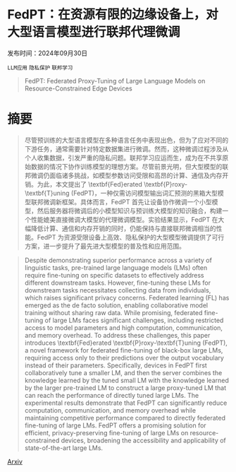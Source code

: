 # FedPT：在资源有限的边缘设备上，对大型语言模型进行联邦代理微调

发布时间：2024年09月30日

`LLM应用` `隐私保护` `联邦学习`

> FedPT: Federated Proxy-Tuning of Large Language Models on Resource-Constrained Edge Devices

# 摘要

> 尽管预训练的大型语言模型在多种语言任务中表现出色，但为了应对不同的下游任务，通常需要针对特定数据集进行微调。然而，这种微调过程涉及从个人收集数据，引发严重的隐私问题。联邦学习应运而生，成为在不共享原始数据的情况下协作训练模型的理想方案。尽管前景光明，但大型模型的联邦微调仍面临诸多挑战，如模型参数访问受限和高昂的计算、通信及内存开销。为此，本文提出了 \textbf{Fed}erated \textbf{P}roxy-\textbf{T}uning (FedPT)，一种仅需访问模型输出词汇预测的黑箱大型模型联邦微调新框架。具体而言，FedPT 首先让设备协作微调一个小型模型，然后服务器将微调后的小模型知识与预训练大模型的知识融合，构建一个性能媲美直接微调大模型的代理微调模型。实验结果显示，FedPT 在大幅降低计算、通信和内存开销的同时，仍能保持与直接联邦微调相当的性能。FedPT 为资源受限设备上高效、隐私保护的大型模型微调提供了可行方案，进一步提升了最先进大型模型的普及性和应用范围。

> Despite demonstrating superior performance across a variety of linguistic tasks, pre-trained large language models (LMs) often require fine-tuning on specific datasets to effectively address different downstream tasks. However, fine-tuning these LMs for downstream tasks necessitates collecting data from individuals, which raises significant privacy concerns. Federated learning (FL) has emerged as the de facto solution, enabling collaborative model training without sharing raw data. While promising, federated fine-tuning of large LMs faces significant challenges, including restricted access to model parameters and high computation, communication, and memory overhead. To address these challenges, this paper introduces \textbf{Fed}erated \textbf{P}roxy-\textbf{T}uning (FedPT), a novel framework for federated fine-tuning of black-box large LMs, requiring access only to their predictions over the output vocabulary instead of their parameters. Specifically, devices in FedPT first collaboratively tune a smaller LM, and then the server combines the knowledge learned by the tuned small LM with the knowledge learned by the larger pre-trained LM to construct a large proxy-tuned LM that can reach the performance of directly tuned large LMs. The experimental results demonstrate that FedPT can significantly reduce computation, communication, and memory overhead while maintaining competitive performance compared to directly federated fine-tuning of large LMs. FedPT offers a promising solution for efficient, privacy-preserving fine-tuning of large LMs on resource-constrained devices, broadening the accessibility and applicability of state-of-the-art large LMs.

[Arxiv](https://arxiv.org/abs/2410.00362)